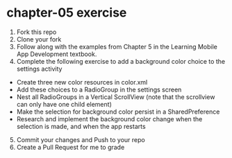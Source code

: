 # chapter-05 exercise
 1. Fork this repo
 2. Clone your fork
 3. Follow along with the examples from Chapter 5 in the Learning Mobile App Development textbook.
 4. Complete the following exercise to add a background color choice to the settings activity
  - Create three new color resources in color.xml
  - Add these choices to a RadioGroup in the settings screen
  - Nest all RadioGroups in a Vertical ScrollView (note that the scrollview can only have one child element)
  - Make the selection for background color persist in a SharedPreference
  - Research and implement the background color change when the selection is made, and when the app restarts
 5. Commit your changes and Push to your repo
 6. Create a Pull Request for me to grade
